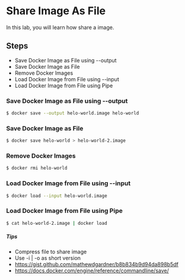 # Share Image As File

In this lab, you will learn how share a image.

## Steps

- Save Docker Image as File using --output
- Save Docker Image as File
- Remove Docker Images
- Load Docker Image from File using --input
- Load Docker Image from File using Pipe

### Save Docker Image as File using --output

```sh
$ docker save --output helo-world.image helo-world
```

### Save Docker Image as File

```sh
$ docker save helo-world > helo-world-2.image
```

### Remove Docker Images

```sh
$ docker rmi helo-world
```

### Load Docker Image from File using --input

```sh
$ docker load --input helo-world.image
```

### Load Docker Image from File using Pipe

```sh
$ cat helo-world-2.image | docker load
```

##### Tips
- Compress file to share image
- Use -i | -o as short version
- https://gist.github.com/mathewdgardner/b8b834b9d94da898b5df
- https://docs.docker.com/engine/reference/commandline/save/